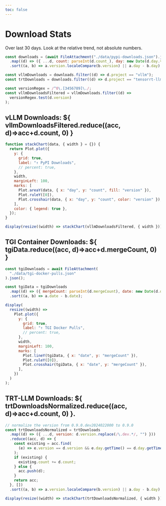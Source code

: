 ```yaml
---
toc: false
---
```


# Download Stats

Over last 30 days. Look at the relative trend, not absolute numbers.

<div class="grid grid-cols-2">
  <div class="card grid-colspan-2">

```js
const downloads = (await FileAttachment("./data/pypi-downloads.json").json())
  .map((d) => ({ ...d, count: parseInt(d.count_), day: new Date(d.day.value) }))
  .sort((a, b) => a.version.localeCompare(b.version) || a.day - b.day);

const vllmDownloads = downloads.filter((d) => d.project == "vllm");
const trtDownloads = downloads.filter((d) => d.project == "tensorrt-llm");

const versionRegex = /^0\.[3456789]\./;
const vllmDownloadsFiltered = vllmDownloads.filter((d) =>
  versionRegex.test(d.version)
);
```

## vLLM Downloads: ${ vllmDownloadsFiltered.reduce((acc, d)=>acc+d.count, 0) }

```js
function stackChart(data, { width } = {}) {
  return Plot.plot({
    y: {
      grid: true,
      label: "↑ PyPI Downloads",
      // percent: true,
    },
    width,
    marginLeft: 100,
    marks: [
      Plot.areaY(data, { x: "day", y: "count", fill: "version" }),
      Plot.ruleY([0]),
      Plot.crosshair(data, { x: "day", y: "count", color: "version" }),
    ],
    color: { legend: true },
  });
}

display(resize((width) => stackChart(vllmDownloadsFiltered, { width })));
```

</div>
  <div class="card">

## TGI Container Downloads: ${ tgiData.reduce((acc, d)=>acc+d.mergeCount, 0) }

```js
const tgiDownloads = await FileAttachment(
  "./data/tgi-docker-pulls.json"
).json();

const tgiData = tgiDownloads
  .map((d) => ({ mergeCount: parseInt(d.mergeCount), date: new Date(d.date) }))
  .sort((a, b) => a.date - b.date);

display(
  resize((width) =>
    Plot.plot({
      y: {
        grid: true,
        label: "↑ TGI Docker Pulls",
        // percent: true,
      },
      width,
      marginLeft: 100,
      marks: [
        Plot.lineY(tgiData, { x: "date", y: "mergeCount" }),
        Plot.ruleY([0]),
        Plot.crosshair(tgiData, { x: "date", y: "mergeCount" }),
      ],
    })
  )
);
```

</div>

<div class="card">

## TRT-LLM Downloads: ${ trtDownloadsNormalized.reduce((acc, d)=>acc+d.count, 0) }.

```js
// normalize the version from 0.9.0.dev2024022000 to 0.9.0
const trtDownloadsNormalized = trtDownloads
  .map((d) => ({ ...d, version: d.version.replace(/\.dev.*/, "") }))
  .reduce((acc, d) => {
    const existing = acc.find(
      (e) => e.version == d.version && e.day.getTime() == d.day.getTime()
    );
    if (existing) {
      existing.count += d.count;
    } else {
      acc.push(d);
    }
    return acc;
  }, [])
  .sort((a, b) => a.version.localeCompare(b.version) || a.day - b.day);

display(resize((width) => stackChart(trtDownloadsNormalized, { width })));
```

</div>

</div>

